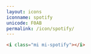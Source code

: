```yaml
---
layout: icons
iconname: spotify
unicode: F0AB
permalink: /icon/spotify/
---
```


``` html
<i class="mi mi-spotify"></i>
```
